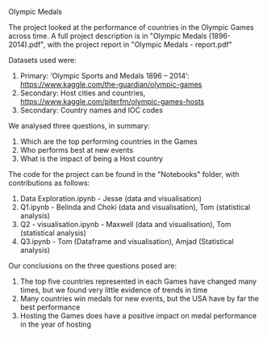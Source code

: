 Olympic Medals

The project looked at the performance of countries in the Olympic Games across time. A full project description is in "Olympic Medals (1896-2014).pdf", with the project report in "Olympic Medals - report.pdf"

Datasets used were:

1. Primary: ‘Olympic Sports and Medals 1896 – 2014’: https://www.kaggle.com/the-guardian/olympic-games
2. Secondary: Host cities and countries, https://www.kaggle.com/piterfm/olympic-games-hosts
3. Secondary: Country names and IOC codes

We analysed three questions, in summary:

1. Which are the top performing countries in the Games
2. Who performs best at new events
3. What is the impact of being a Host country

The code for the project can be found in the "Notebooks" folder, with contributions as follows:

1. Data Exploration.ipynb - Jesse (data and visualisation)
2. Q1.ipynb - Belinda and Choki (data and visualisation), Tom (statistical analysis)
3. Q2 - visualisation.ipynb - Maxwell (data and visualisation), Tom (statistical analysis)
4. Q3.ipynb - Tom (Dataframe and visualisation), Amjad (Statistical analysis)

Our conclusions on the three questions posed are:

1. The top five countries represented in each Games have changed many times, but we found very little evidence of trends in time
2. Many countries win medals for new events, but the USA have by far the best performance
3. Hosting the Games does have a positive impact on medal performance in the year of hosting
